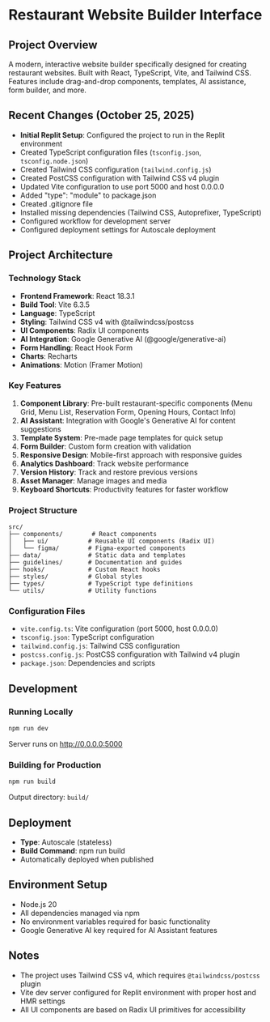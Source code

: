 # Restaurant Website Builder Interface

## Project Overview
A modern, interactive website builder specifically designed for creating restaurant websites. Built with React, TypeScript, Vite, and Tailwind CSS. Features include drag-and-drop components, templates, AI assistance, form builder, and more.

## Recent Changes (October 25, 2025)
- **Initial Replit Setup**: Configured the project to run in the Replit environment
- Created TypeScript configuration files (`tsconfig.json`, `tsconfig.node.json`)
- Created Tailwind CSS configuration (`tailwind.config.js`)
- Created PostCSS configuration with Tailwind CSS v4 plugin
- Updated Vite configuration to use port 5000 and host 0.0.0.0
- Added "type": "module" to package.json
- Created .gitignore file
- Installed missing dependencies (Tailwind CSS, Autoprefixer, TypeScript)
- Configured workflow for development server
- Configured deployment settings for Autoscale deployment

## Project Architecture

### Technology Stack
- **Frontend Framework**: React 18.3.1
- **Build Tool**: Vite 6.3.5
- **Language**: TypeScript
- **Styling**: Tailwind CSS v4 with @tailwindcss/postcss
- **UI Components**: Radix UI components
- **AI Integration**: Google Generative AI (@google/generative-ai)
- **Form Handling**: React Hook Form
- **Charts**: Recharts
- **Animations**: Motion (Framer Motion)

### Key Features
1. **Component Library**: Pre-built restaurant-specific components (Menu Grid, Menu List, Reservation Form, Opening Hours, Contact Info)
2. **AI Assistant**: Integration with Google's Generative AI for content suggestions
3. **Template System**: Pre-made page templates for quick setup
4. **Form Builder**: Custom form creation with validation
5. **Responsive Design**: Mobile-first approach with responsive guides
6. **Analytics Dashboard**: Track website performance
7. **Version History**: Track and restore previous versions
8. **Asset Manager**: Manage images and media
9. **Keyboard Shortcuts**: Productivity features for faster workflow

### Project Structure
```
src/
├── components/        # React components
│   ├── ui/           # Reusable UI components (Radix UI)
│   └── figma/        # Figma-exported components
├── data/             # Static data and templates
├── guidelines/       # Documentation and guides
├── hooks/            # Custom React hooks
├── styles/           # Global styles
├── types/            # TypeScript type definitions
└── utils/            # Utility functions
```

### Configuration Files
- `vite.config.ts`: Vite configuration (port 5000, host 0.0.0.0)
- `tsconfig.json`: TypeScript configuration
- `tailwind.config.js`: Tailwind CSS configuration
- `postcss.config.js`: PostCSS configuration with Tailwind v4 plugin
- `package.json`: Dependencies and scripts

## Development

### Running Locally
```bash
npm run dev
```
Server runs on http://0.0.0.0:5000

### Building for Production
```bash
npm run build
```
Output directory: `build/`

## Deployment
- **Type**: Autoscale (stateless)
- **Build Command**: npm run build
- Automatically deployed when published

## Environment Setup
- Node.js 20
- All dependencies managed via npm
- No environment variables required for basic functionality
- Google Generative AI key required for AI Assistant features

## Notes
- The project uses Tailwind CSS v4, which requires `@tailwindcss/postcss` plugin
- Vite dev server configured for Replit environment with proper host and HMR settings
- All UI components are based on Radix UI primitives for accessibility
